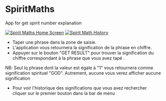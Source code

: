 # SpiritMaths
App for get spirit number explanation

[![Spirit Maths Home Screen](https://i.postimg.cc/0QLyqHvC/spirit-math1.png)](https://postimg.cc/hz1BLsfJ)
[![Spirit Math History](https://i.postimg.cc/43fK8M47/spirit-math2.png)](https://postimg.cc/mPn2kmHB)

- Taper une phrase dans la zone de saisie.
- L'application vous retournera la signification de la phrase en chiffre.
- Appuyer sur le bouton "GET RESULT" pour trouver la signification du chiffre correspondant à la phrase que vous avez tapé .

NB: Seul lq phrase dont la valeur est égale à "1" vous retournera comme signification spirituel "GOD". Autrement, aucune vous verez afficher aucune signification
- Pour voir l'historique des significations que vous avez rechercher cliquer sur le premier bouton dans la bar de menu
